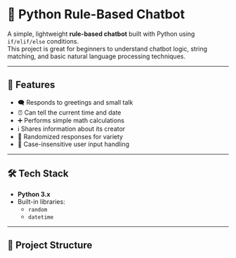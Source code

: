 # 🤖 Python Rule-Based Chatbot

A simple, lightweight **rule-based chatbot** built with Python using `if/elif/else` conditions.  
This project is great for beginners to understand chatbot logic, string matching, and basic natural language processing techniques.

---

## 📌 Features
- 🗨️ Responds to greetings and small talk
- ⏰ Can tell the current time and date
- ➕ Performs simple math calculations
- ℹ️ Shares information about its creator
- 🎲 Randomized responses for variety
- 🔄 Case-insensitive user input handling

---

## 🛠️ Tech Stack
- **Python 3.x**
- Built-in libraries:
  - `random`
  - `datetime`

---

## 📂 Project Structure
